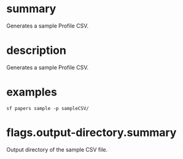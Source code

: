 # summary

Generates a sample Profile CSV.

# description

Generates a sample Profile CSV. 

# examples

`sf papers sample -p sampleCSV/`

# flags.output-directory.summary

Output directory of the sample CSV file.
